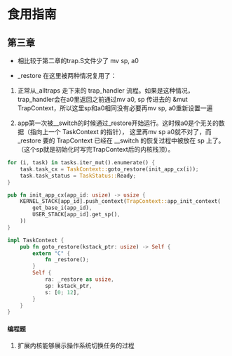 # 食用指南

## 第三章

* 相比较于第二章的trap.S文件少了 mv sp, a0

* _restore 在这里被两种情况复用了：

 1. 正常从_alltraps 走下来的 trap_handler 流程。如果是这种情况，trap_handler会在a0里返回之前通过mv a0, sp
传进去的 &mut TrapContext，所以这里sp和a0相同没有必要再mv sp, a0重新设置一遍

 2. app第一次被__switch的时候通过_restore开始运行。这时候a0是个无关的数据（指向上一个 TaskContext 的指针），
这里再mv sp a0就不对了，而 _restore 要的 TrapContext 已经在 __switch 的恢复过程中被放在 sp 上了。
（这个sp就是初始化时写完TrapContext后的内核栈顶）。

```Rust
for (i, task) in tasks.iter_mut().enumerate() {
    task.task_cx = TaskContext::goto_restore(init_app_cx(i));
    task.task_status = TaskStatus::Ready;
}
```

```Rust
pub fn init_app_cx(app_id: usize) -> usize {
    KERNEL_STACK[app_id].push_context(TrapContext::app_init_context(
        get_base_i(app_id),
        USER_STACK[app_id].get_sp(),
    ))
}
```

```Rust
impl TaskContext {
    pub fn goto_restore(kstack_ptr: usize) -> Self {
        extern "C" {
            fn _restore();
        }
        Self {
            ra: _restore as usize,
            sp: kstack_ptr,
            s: [0; 12],
        }
    }
}
```

#### 编程题

1. 扩展内核能够展示操作系统切换任务的过程

